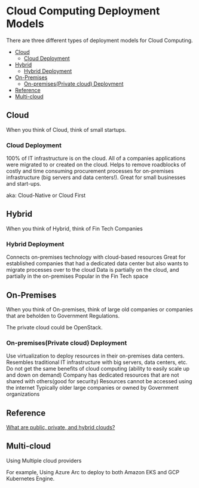 # Cloud Computing Deployment Models

There are three different types of deployment models for Cloud Computing.

* [Cloud](#cloud)
    * [Cloud Deployment](#cloud-deployment)
* [Hybrid](#hybrid)
    * [Hybrid Deployment](#hybrid-deployment)
* [On-Premises](#on-premises)
    * [On-premises(Private cloud) Deployment](#on-premisesprivate-cloud-deployment)
* [Reference](#reference)
* [Multi-cloud](#multi-cloud)

## Cloud

When you think of Cloud, think of small startups.

### Cloud Deployment

100% of IT infrastructure is on the cloud. All of a companies applications were
migrated to or created on the cloud. Helps to remove roadblocks of costly and time
consuming procurement processes for on-premises infrastructure (big servers and data
centers!). Great for small businesses and start-ups.

aka: Cloud-Native or Cloud First

## Hybrid

When you think of Hybrid, think of Fin Tech Companies

### Hybrid Deployment

Connects on-premises technology with cloud-based resources Great for established
companies that had a dedicated data center but also wants to migrate processes over
to the cloud Data is partially on the cloud, and partially in the on-premises Popular
in the Fin Tech space

## On-Premises

When you think of On-premises, think of large old companies or companies that are
beholden to Government Regulations.

The private cloud could be OpenStack.

### On-premises(Private cloud) Deployment

Use virtualization to deploy resources in their on-premises data centers. Resembles
traditional IT infrastructure with big servers, data centers, etc. Do not get the
same benefits of cloud computing (ability to easily scale up and down on demand)
Company has dedicated resources that are not shared with others(good for security)
Resources cannot be accessed using the internet Typically older large companies or
owned by Government organizations

## Reference

[What are public, private, and hybrid
clouds?](https://docs.microsoft.com/en-us/learn/modules/fundamental-azure-concepts/types-of-cloud-computing)

## Multi-cloud

Using Multiple cloud providers

For example, Using Azure Arc to deploy to both Amazon EKS and GCP Kubernetes Engine.
